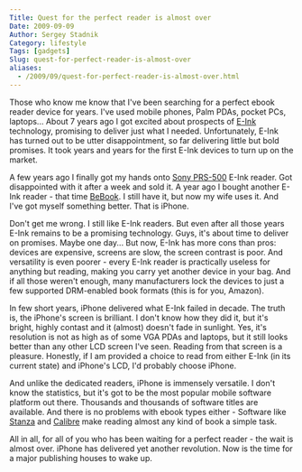 ```yaml
---
Title: Quest for the perfect reader is almost over
Date: 2009-09-09
Author: Sergey Stadnik
Category: lifestyle
Tags: [gadgets]
Slug: quest-for-perfect-reader-is-almost-over
aliases:
  - /2009/09/quest-for-perfect-reader-is-almost-over.html
---
```


Those who know me know that I've been searching for a perfect ebook
reader device for years. I've used mobile phones, Palm PDAs, pocket PCs,
laptops... About 7 years ago I got excited about prospects of
[E-Ink](http://en.wikipedia.org/wiki/E-Ink "E-Ink") technology,
promising to deliver just what I needed. Unfortunately, E-Ink has turned
out to be utter disappointment, so far delivering little but bold
promises. It took years and years for the first E-Ink devices to turn up
on the market.

A few years ago I finally got my hands onto [Sony
PRS-500](http://en.wikipedia.org/wiki/Sony_Reader#PRS-500 "Sony PRS-500")
E-Ink reader. Got disappointed with it after a week and sold it. A year
ago I bought another E-Ink reader - that time
[BeBook](http://en.wikipedia.org/wiki/BeBook "BeBook"). I still have it,
but now my wife uses it. And I've got myself something better. That is
iPhone.

Don't get me wrong. I still like E-Ink readers. But even after all those
years E-Ink remains to be a promising technology. Guys, it's about time
to deliver on promises. Maybe one day... But now, E-Ink has more cons
than pros: devices are expensive, screens are slow, the screen contrast
is poor. And versatility is even poorer - every E-Ink reader is
practically useless for anything but reading, making you carry yet
another device in your bag. And if all those weren't enough, many
manufacturers lock the devices to just a few supported DRM-enabled book
formats (this is for you, Amazon).

In few short years, iPhone delivered what E-Ink failed in decade. The
truth is, the iPhone's screen is brilliant. I don't know how they did
it, but it's bright, highly contast and it (almost) doesn't fade in
sunlight. Yes, it's resolution is not as high as of some VGA PDAs and
laptops, but it still looks better than any other LCD screen I've seen.
Reading from that screen is a pleasure. Honestly, if I am provided a
choice to read from either E-Ink (in its current state) and iPhone's
LCD, I'd probably choose iPhone.

And unlike the dedicated readers, iPhone is immensely versatile. I don't
know the statistics, but it's got to be the most popular mobile software
platform out there. Thousands and thousands of software titles are
available. And there is no problems with ebook types either - Software
like [Stanza](http://www.lexcycle.com/ "Stanza") and
[Calibre](http://calibre.kovidgoyal.net/ "Calibre") make reading almost
any kind of book a simple task.

All in all, for all of you who has been waiting for a perfect reader -
the wait is almost over. iPhone has delivered yet another revolution.
Now is the time for a major publishing houses to wake up.